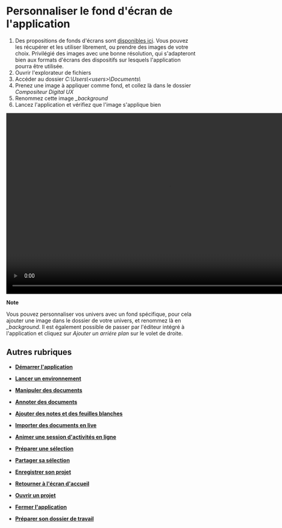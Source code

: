 # Personnaliser le fond d'écran de l'application

1. Des propositions de fonds d'écrans sont [disponibles ici](./media/backgrounds.zip). Vous pouvez les récupérer et les utiliser librement, ou prendre des images de votre choix. Privilégié des images avec une bonne résolution, qui s'adapteront bien aux formats d'écrans des dispositifs sur lesquels l'application pourra être utilisée. 
2. Ouvrir l'explorateur de fichiers
3. Accéder au dossier *C:\Users\\\<users>\Documents\\*
4. Prenez une image à appliquer comme fond, et collez là dans le dossier *Compositeur Digital UX*
5. Renommez cette image *_background*
6. Lancez l'application et vérifiez que l'image s'applique bien


<video controls muted loop autoplay width="864" height="480">
	<source src="./media/change-background.mp4" type="video/mp4">
</video>

**Note**

Vous pouvez personnaliser vos univers avec un fond spécifique, pour cela ajouter une image dans le dossier de votre univers, et renommez là en *_background*.
Il est également possible de passer par l'éditeur intégré à l'application et cliquez sur *Ajouter un arriére plan* sur le volet de droite.


## Autres rubriques
* [**Démarrer l'application**](./start-app.md)
* [**Lancer un environnement**](./new-universe.md)
* [**Manipuler des documents**](./manipulate-doc.md)
* [**Annoter des documents**](./annotate.md)
* [**Ajouter des notes et des feuilles blanches**](./add-notes.md)
* [**Importer des documents en live**](./import-docs.md)
* [**Animer une session d'activités en ligne**](./companion.md)
* [**Préparer une sélection**](./prepare-selection.md)
* [**Partager sa sélection**](./share-selection.md)
* [**Enregistrer son projet**](./save-project.md)
* [**Retourner à l'écran d'accueil**](./back-home.md)
* [**Ouvrir un projet**](./open-project.md)
* [**Fermer l'application**](./close-app.md)

* [**Préparer son dossier de travail**](./prepare-content.md)
